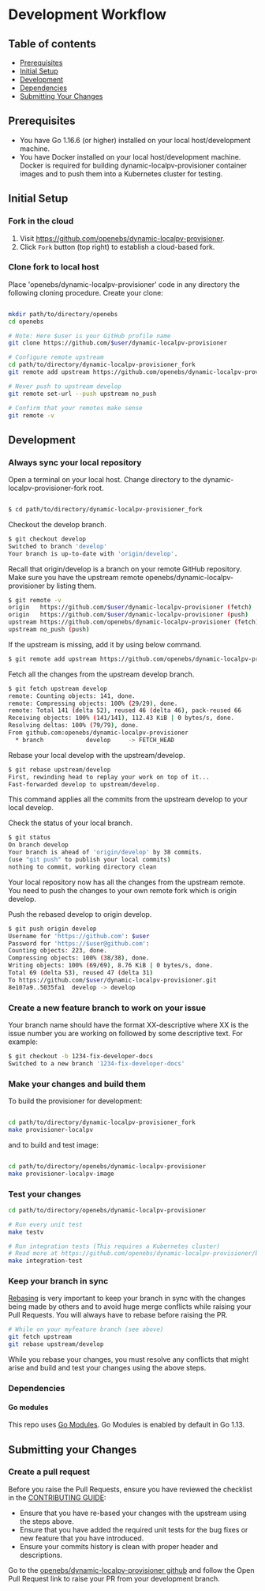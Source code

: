 # Development Workflow

## Table of contents

- [Prerequisites](#prerequisites)
- [Initial Setup](#initial-setup)
- [Development](#development)
- [Dependencies](#dependencies)
- [Submitting Your Changes](#submitting-your-changes)

## Prerequisites

* You have Go 1.16.6 (or higher) installed on your local host/development machine.
* You have Docker installed on your local host/development machine. Docker is required for building dynamic-localpv-provisioner container images and to push them into a Kubernetes cluster for testing.

## Initial Setup

### Fork in the cloud

1. Visit https://github.com/openebs/dynamic-localpv-provisioner.
2. Click `Fork` button (top right) to establish a cloud-based fork.

### Clone fork to local host

Place 'openebs/dynamic-localpv-provisioner' code in any directory the following cloning procedure.
Create your clone:

```sh

mkdir path/to/directory/openebs
cd openebs

# Note: Here $user is your GitHub profile name
git clone https://github.com/$user/dynamic-localpv-provisioner

# Configure remote upstream
cd path/to/directory/dynamic-localpv-provisioner_fork
git remote add upstream https://github.com/openebs/dynamic-localpv-provisioner

# Never push to upstream develop
git remote set-url --push upstream no_push

# Confirm that your remotes make sense
git remote -v
```

## Development

### Always sync your local repository

Open a terminal on your local host. Change directory to the dynamic-localpv-provisioner-fork root.

```sh

$ cd path/to/directory/dynamic-localpv-provisioner_fork
```

 Checkout the develop branch.

 ```sh
 $ git checkout develop
 Switched to branch 'develop'
 Your branch is up-to-date with 'origin/develop'.
 ```

 Recall that origin/develop is a branch on your remote GitHub repository.
 Make sure you have the upstream remote openebs/dynamic-localpv-provisioner by listing them.

 ```sh
 $ git remote -v
 origin   https://github.com/$user/dynamic-localpv-provisioner (fetch)
 origin   https://github.com/$user/dynamic-localpv-provisioner (push)
 upstream https://github.com/openebs/dynamic-localpv-provisioner (fetch)
 upstream no_push (push)
 ```

 If the upstream is missing, add it by using below command.

 ```sh
 $ git remote add upstream https://github.com/openebs/dynamic-localpv-provisioner
 ```

 Fetch all the changes from the upstream develop branch.

 ```sh
 $ git fetch upstream develop
 remote: Counting objects: 141, done.
 remote: Compressing objects: 100% (29/29), done.
 remote: Total 141 (delta 52), reused 46 (delta 46), pack-reused 66
 Receiving objects: 100% (141/141), 112.43 KiB | 0 bytes/s, done.
 Resolving deltas: 100% (79/79), done.
 From github.com:openebs/dynamic-localpv-provisioner
   * branch            develop     -> FETCH_HEAD
 ```

 Rebase your local develop with the upstream/develop.

 ```sh
 $ git rebase upstream/develop
 First, rewinding head to replay your work on top of it...
 Fast-forwarded develop to upstream/develop.
 ```

 This command applies all the commits from the upstream develop to your local develop.

 Check the status of your local branch.

 ```sh
 $ git status
 On branch develop
 Your branch is ahead of 'origin/develop' by 38 commits.
 (use "git push" to publish your local commits)
 nothing to commit, working directory clean
 ```

 Your local repository now has all the changes from the upstream remote. You need to push the changes to your own remote fork which is origin develop.

 Push the rebased develop to origin develop.

 ```sh
 $ git push origin develop
 Username for 'https://github.com': $user
 Password for 'https://$user@github.com':
 Counting objects: 223, done.
 Compressing objects: 100% (38/38), done.
 Writing objects: 100% (69/69), 8.76 KiB | 0 bytes/s, done.
 Total 69 (delta 53), reused 47 (delta 31)
 To https://github.com/$user/dynamic-localpv-provisioner.git
 8e107a9..5035fa1  develop -> develop
 ```

### Create a new feature branch to work on your issue

 Your branch name should have the format XX-descriptive where XX is the issue number you are working on followed by some descriptive text. For example:

 ```sh
 $ git checkout -b 1234-fix-developer-docs
 Switched to a new branch '1234-fix-developer-docs'
 ```

### Make your changes and build them

To build the provisioner for development:

 ```sh

 cd path/to/directory/dynamic-localpv-provisioner_fork
 make provisioner-localpv
 ```

and to build and test image:

```sh

cd path/to/directory/openebs/dynamic-localpv-provisioner
make provisioner-localpv-image
 ```

### Test your changes

 ```sh
 cd path/to/directory/openebs/dynamic-localpv-provisioner

 # Run every unit test
 make testv

 # Run integration tests (This requires a Kubernetes cluster)
 # Read more at https://github.com/openebs/dynamic-localpv-provisioner/blob/develop/tests/README.md
 make integration-test
 ```

### Keep your branch in sync

[Rebasing](https://git-scm.com/docs/git-rebase) is very important to keep your branch in sync with the changes being made by others and to avoid huge merge conflicts while raising your Pull Requests. You will always have to rebase before raising the PR.

```sh
# While on your myfeature branch (see above)
git fetch upstream
git rebase upstream/develop
```

While you rebase your changes, you must resolve any conflicts that might arise and build and test your changes using the above steps.

### Dependencies

#### Go modules

This repo uses [Go Modules](https://github.com/golang/go/wiki/Modules). Go Modules is enabled by default in Go 1.13.

## Submitting your Changes

### Create a pull request

Before you raise the Pull Requests, ensure you have reviewed the checklist in the [CONTRIBUTING GUIDE](../CONTRIBUTING.md):

- Ensure that you have re-based your changes with the upstream using the steps above.
- Ensure that you have added the required unit tests for the bug fixes or new feature that you have introduced.
- Ensure your commits history is clean with proper header and descriptions.

Go to the [openebs/dynamic-localpv-provisioner github](https://github.com/openebs/dynamic-localpv-provisioner) and follow the Open Pull Request link to raise your PR from your development branch.
